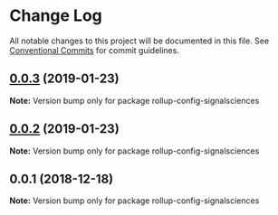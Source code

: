 # Change Log

All notable changes to this project will be documented in this file.
See [Conventional Commits](https://conventionalcommits.org) for commit guidelines.

## [0.0.3](https://github.com/signalsciences/jsdx/compare/rollup-config-signalsciences@0.0.2...rollup-config-signalsciences@0.0.3) (2019-01-23)

**Note:** Version bump only for package rollup-config-signalsciences





## [0.0.2](https://github.com/signalsciences/jsdx/compare/rollup-config-signalsciences@0.0.1...rollup-config-signalsciences@0.0.2) (2019-01-23)

**Note:** Version bump only for package rollup-config-signalsciences





## 0.0.1 (2018-12-18)

**Note:** Version bump only for package rollup-config-signalsciences
